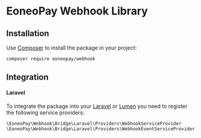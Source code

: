 # EoneoPay Webhook Library

## Installation
Use [Composer](https://getcomposer.org/) to install the package in your project:

```
composer require eoneopay/webhook
```

## Integration
#### Laravel
To integrate the package into your [Laravel](https://laravel.com) or [Lumen](https://lumen.laravel.com)
you need to register the following service providers:

```
\EoneoPay\Webhook\Bridge\Laravel\Providers\WebhookServiceProvider
\EoneoPay\Webhook\Bridge\Laravel\Providers\WebhookEventServiceProvider
```

